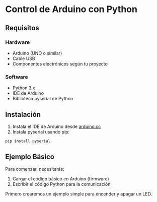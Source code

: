 # Control de Arduino con Python

## Requisitos

### Hardware
- Arduino (UNO o similar)
- Cable USB
- Componentes electrónicos según tu proyecto

### Software
- Python 3.x
- IDE de Arduino
- Biblioteca pyserial de Python

## Instalación

1. Instala el IDE de Arduino desde [arduino.cc](https://www.arduino.cc/en/software)
2. Instala pyserial usando pip:
```bash
pip install pyserial
```

## Ejemplo Básico

Para comenzar, necesitarás:

1. Cargar el código básico en Arduino (firmware)
2. Escribir el código Python para la comunicación

Primero crearemos un ejemplo simple para encender y apagar un LED.
